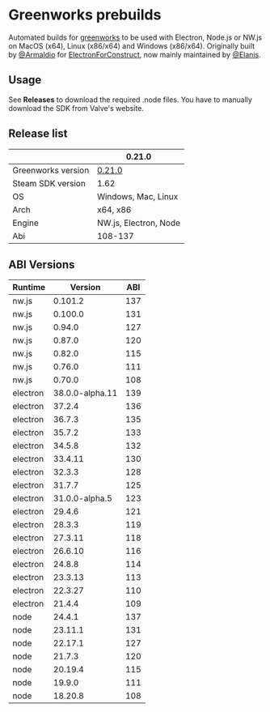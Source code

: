 # Greenworks prebuilds

Automated builds for [greenworks](https://github.com/greenheartgames/greenworks/) to be used with Electron, Node.js or NW.js on MacOS (x64), Linux (x86/x64) and Windows (x86/x64).
Originally built by [@Armaldio](https://github.com/Armaldio) for [ElectronForConstruct](https://github.com/ElectronForConstruct/greenworks-prebuilds), now mainly maintained by [@Elanis](https://github.com/Elanis).

## Usage

See **Releases** to download the required .node files.
You have to manually download the SDK from Valve's website. 

## Release list

| | 0.21.0 |
| - | - |
| Greenworks version | [0.21.0](https://github.com/greenheartgames/greenworks/releases/tag/v0.21.0) |
| Steam SDK version | 1.62 |
| OS | Windows, Mac, Linux |
| Arch | x64, x86 |
| Engine | NW.js, Electron, Node |
| Abi | 108-137 |

## ABI Versions

| Runtime | Version | ABI |
| - | - | - |
| nw.js | 0.101.2 | 137 |
| nw.js | 0.100.0 | 131 |
| nw.js | 0.94.0 | 127 |
| nw.js | 0.87.0 | 120 |
| nw.js | 0.82.0 | 115 |
| nw.js | 0.76.0 | 111 |
| nw.js | 0.70.0 | 108 |
| electron | 38.0.0-alpha.11 | 139 |
| electron | 37.2.4 | 136 |
| electron | 36.7.3 | 135 |
| electron | 35.7.2 | 133 |
| electron | 34.5.8 | 132 |
| electron | 33.4.11 | 130 |
| electron | 32.3.3 | 128 |
| electron | 31.7.7 | 125 |
| electron | 31.0.0-alpha.5 | 123 |
| electron | 29.4.6 | 121 |
| electron | 28.3.3 | 119 |
| electron | 27.3.11 | 118 |
| electron | 26.6.10 | 116 |
| electron | 24.8.8 | 114 |
| electron | 23.3.13 | 113 |
| electron | 22.3.27 | 110 |
| electron | 21.4.4 | 109 |
| node | 24.4.1 | 137 |
| node | 23.11.1 | 131 |
| node | 22.17.1 | 127 |
| node | 21.7.3 | 120 |
| node | 20.19.4 | 115 |
| node | 19.9.0 | 111 |
| node | 18.20.8 | 108 |
